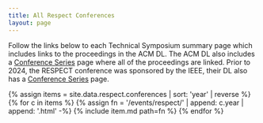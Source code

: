 ```yaml
---
title: All Respect Conferences
layout: page
---
```


Follow the links below to each Technical Symposium summary page which includes links to the proceedings in the ACM DL. The ACM DL also includes a <a href="{{site.data.respect.acmdl}}">Conference Series</a> page where all of the proceedings are linked. Prior to 2024, the RESPECT conference was sponsored by the IEEE, their DL also has a <a href="{{site.data.respect.ieeedl}}">Conference Series</a> page.

{% assign items = site.data.respect.conferences | sort: 'year' | reverse %}
{% for c in items %}
  {% assign fn = '/events/respect/' | append: c.year | append: '.html' -%}
  {% include item.md path=fn %}
{% endfor %}


